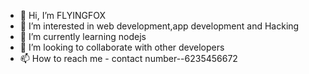 - 👋 Hi, I’m FLYINGFOX
- 👀 I’m interested in web development,app development and Hacking 
- 🌱 I’m currently learning nodejs
- 💞️ I’m looking to collaborate with other developers
- 📫 How to reach me - contact number--6235456672

<!---
FLYINGFO/FLYINGFO is a ✨ special ✨ repository because its `README.md` (this file) appears on your GitHub profile.
You can click the Preview link to take a look at your changes.
--->
